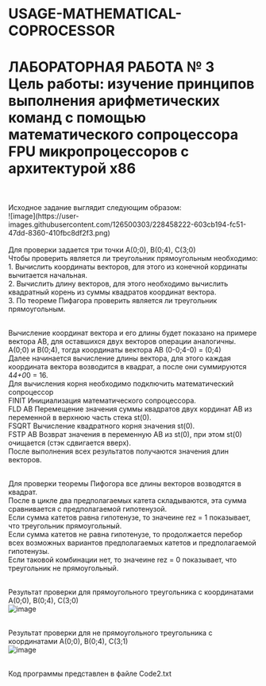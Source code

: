 # USAGE-MATHEMATICAL-COPROCESSOR

<h1> ЛАБОРАТОРНАЯ РАБОТА № 3 <br>
Цель работы: изучение принципов выполнения арифметических команд с помощью математического сопроцессора FPU микропроцессоров с 
архитектурой x86 </h1> <br> <br> 
Исходное задание выглядит следующим образом: <br> 
![image](https://user-images.githubusercontent.com/126500303/228458222-603cb194-fc51-47dd-8360-410fbc8df2f3.png) <br>   <br> 
Для проверки задается три точки А(0;0), B(0;4), C(3;0) <br>
Чтобы проверить является ли треугольник прямоугольным необходимо:  <br> 
1. Вычислить координаты векторов, для этого из конечной кординаты вычитается начальная.  <br> 
2. Вычислить длину векторов, для этого необходимо вычислить квадратный корень из суммы квадратов координат вектора. <br>
3. По теореме Пифагора проверить является ли треугольник прямоугольным.  <br> <br>

Вычисление координат вектора и его длины будет показано на примере вектора АВ, для оставшихся двух векторов операции аналогичны. <br>
А(0;0) и B(0;4), тогда координаты вектора АВ (0-0;4-0) = (0;4) <br>
Далее начинается вычисление длины вектора, для этого каждая координата вектора возводится в квадрат, а после они суммируются 4*4+0*0 = 16. <br>
Для вычисления корня необходимо подключить математический сопроцессор <br>
FINIT Инициализация математического сопроцессора. <br>
FLD AB Перемещение значения суммы квадратов двух кординат АВ из переменной в верхнюю часть стека st(0). <br>
FSQRT Вычисление квадратного корня значения st(0). <br>
FSTP AB Возврат значения в переменную АВ из st(0), при этом st(0) очищается (стэк сдвигается вверх). <br>
После выполнения всех результатов получаются значения длин векторов. <br> <br>

Для проверки теоремы Пифогора все длины векторов возводятся в квадрат. <br>
После в цикле два предполагаемых катета складываются, эта сумма сравнивается с предполагаемой гипотенузой. <br>
Если сумма катетов равна гипотенузе, то значеине rez = 1 показывает, что треугольник прямоугольный. <br>
Если сумма катетов не равна гипотенузе, то продолжается перебор всех возможных вариантов предполагаемых катетов и предполагаемой гипотенузы. <br>
Если таковой комбинации нет, то значеине rez = 0 показывает, что треугольник не прямоугольный. <br> <br>

Результат проверки для прямоугольного треугольника с координатами А(0;0), B(0;4), C(3;0) <br>
![image](https://user-images.githubusercontent.com/126500303/228457058-619b60b9-84b4-43ae-b9b7-dc92b28a9bb9.png) <br> <br>

Результат проверки для не прямоугольного треугольника с координатами А(0;0), B(0;4), C(3;1) <br>
![image](https://user-images.githubusercontent.com/126500303/228457544-bafb547c-8068-4c48-911d-6eea19643ce3.png) <br> <br>

Код программы представлен в файле Code2.txt

